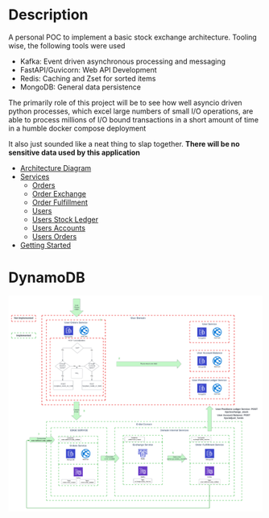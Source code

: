 # Description

A personal POC to implement a basic stock exchange architecture. Tooling wise, the following tools were used
* Kafka: Event driven asynchronous processing and messaging
* FastAPI/Guvicorn: Web API Development
* Redis: Caching and Zset for sorted items
* MongoDB: General data persistence

The primarily role of this project will be to see how well asyncio driven python processes, which excel large numbers of small I/O operations,
are able to process millions of I/O bound transactions in a short amount of time in a humble docker compose deployment

It also just sounded like a neat thing to slap together. **There will be no sensitive data used by this application**

- [Architecture Diagram](#architecture)
- [Services](#services)
  - [Orders](#orders)
  - [Order Exchange](#order-exchange)
  - [Order Fulfillment](#order-fulfillment)
  - [Users](#users)
  - [Users Stock Ledger](#users-stock-ledger)
  - [Users Accounts](#users-accounts)
  - [Users Orders](#users-orders)
- [Getting Started](#getting-started)

# DynamoDB <a name="architecture"></a>
![Architecture Diagram](docs/stock_exchange_diagram.png?raw=true "Stock Exchange ~~Flow~~")

